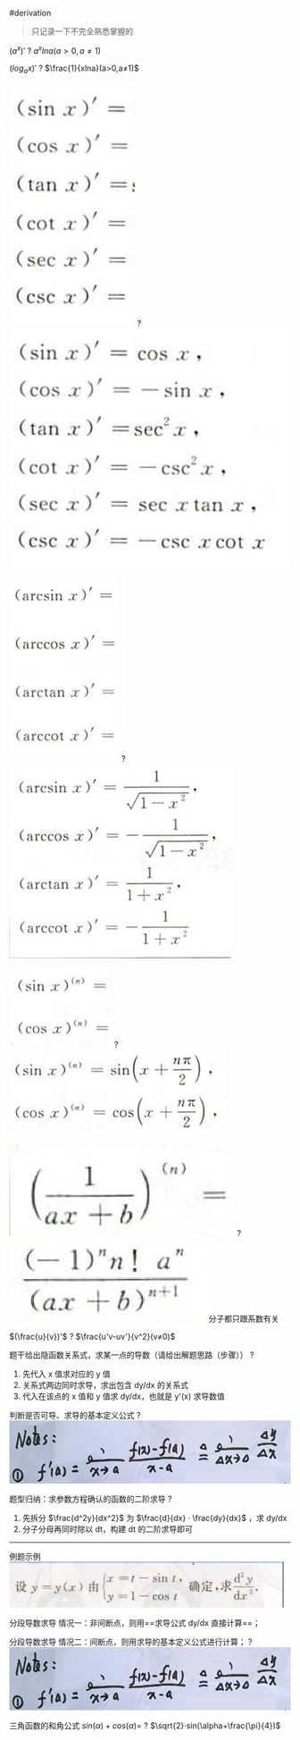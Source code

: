 #derivation

> 只记录一下不完全熟悉掌握的

$(a^x)'$
?
$a^xlna(a>0,a≠1)$
<!--SR:!2023-12-13,7,250-->



$(log_ax)'$
?
$\frac{1}{xlna}(a>0,a≠1)$
<!--SR:!2023-12-14,8,250-->





![|150](asset/Pasted%20image%2020231126195035.png)
?
![|350](asset/Pasted%20image%2020231126195059.png)
<!--SR:!2023-12-13,7,250-->





![|172](asset/Pasted%20image%2020231126195151.png)
?
![](asset/Pasted%20image%2020231126195204.png)
<!--SR:!2023-12-14,8,250-->





![](asset/Pasted%20image%2020231126195234.png)
?
![](asset/Pasted%20image%2020231126195251.png)
<!--SR:!2023-12-12,6,250-->





![](asset/Pasted%20image%2020231126195313.png)
?
![](asset/Pasted%20image%2020231126195323.png)分子都只跟系数有关
<!--SR:!2023-12-09,3,250-->


$(\frac{u}{v})'$
?
$\frac{u'v-uv'}{v^2}(v≠0)$
<!--SR:!2023-12-15,9,250-->





题干给出隐函数关系式，求某一点的导数（请给出解题思路（步骤））
?
1. 先代入 x 值求对应的 y 值
2. 关系式两边同时求导，求出包含 dy/dx 的关系式
3. 代入在该点的 x 值和 y 值求 dy/dx，也就是 y'(x) 求导数值
<!--SR:!2023-12-12,6,250-->




判断是否可导、求导的基本定义公式
?
![](asset/Pasted%20image%2020231127142756.png)
<!--SR:!2023-12-16,10,250-->




题型归纳：求参数方程确认的函数的二阶求导
?
1. 先拆分 $\frac{d^2y}{dx^2}$ 为 $\frac{d}{dx} · \frac{dy}{dx}$ ，求 dy/dx
2. 分子分母再同时除以 dt，构建 dt 的二阶求导即可
---
例题示例![](asset/Pasted%20image%2020231127145031.png)
<!--SR:!2023-12-13,7,250-->





分段导数求导
情况一：非间断点，则用==求导公式 dy/dx 直接计算==；
<!--SR:!2023-12-13,7,250-->


分段导数求导
情况二：间断点，则用求导的基本定义公式进行计算；
?
![](asset/Pasted%20image%2020231127142756.png)
<!--SR:!2023-12-12,6,250-->



三角函数的和角公式
$sin(\alpha)+cos(\alpha)=$
?
$\sqrt{2}·sin(\alpha+\frac{\pi}{4})$
<!--SR:!2023-12-13,7,250-->
